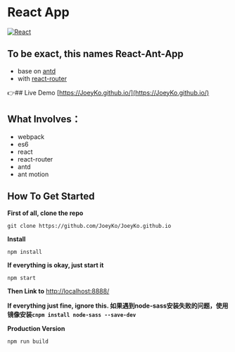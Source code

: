 # React App
[![React](http://www.runoob.com/wp-content/uploads/2016/02/react.png)](https://facebook.github.io/react/)

## To be exact, this names React-Ant-App
  -  base on [antd](https://ant.design/)
  -  with [react-router](https://github.com/ReactTraining/react-router)

:point_right:## Live Demo
[https://JoeyKo.github.io/](https://JoeyKo.github.io/)

## What Involves：
-  webpack
-  es6
-  react
-  react-router
-  antd
-  ant motion

## How To Get Started

**First of all, clone the repo**

```
git clone https://github.com/JoeyKo/JoeyKo.github.io
```

**Install**
```
npm install
```
**If everything is okay, just start it**
```
npm start
```
**Then Link to** [http://localhost:8888/](http://localhost:8888/)

**If everything just fine, ignore this. 如果遇到node-sass安装失败的问题，使用镜像安装```cnpm install node-sass --save-dev```**

**Production Version**
```
npm run build
```
